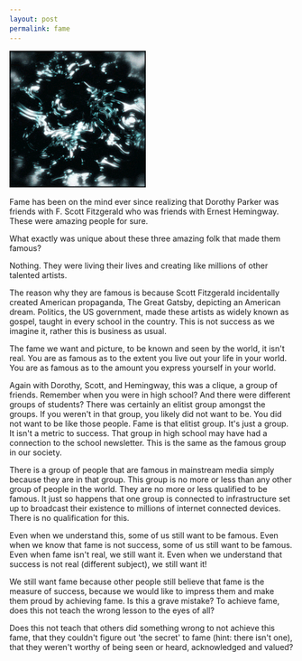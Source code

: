 ```yaml
---
layout: post
permalink: fame
---
```



<a href="{{ page.url }}"> ![image](/img/unused-energy-17.gif) </a>
<!-- 17 -->

Fame has been on the mind ever since realizing that Dorothy Parker was friends with F. Scott Fitzgerald who was friends with Ernest Hemingway.
These were amazing people for sure.

What exactly was unique about these three amazing folk that made them famous?

Nothing. They were living their lives and creating like millions of other talented artists.

The reason why they are famous is because Scott Fitzgerald incidentally created American propaganda, The Great Gatsby, depicting an American dream.
Politics, the US government, made these artists as widely known as gospel, taught in every school in the country. This is not success as we imagine it, rather this is business as usual.

The fame we want and picture, to be known and seen by the world, it isn't real. You are as famous as to the extent you live out your life in your world.
You are as famous as to the amount you express yourself in your world.

Again with Dorothy, Scott, and Hemingway, this was a clique, a group of friends. Remember when you were in high school? And there were different groups of students? There was certainly an elitist group amongst the groups. If you weren't in that group, you likely did not want to be. You did not want to be like those people. Fame is that elitist group. It's just a group. It isn't a metric to success. That group in high school may have had a connection to the school newsletter. This is the same as the famous group in our society.

There is a group of people that are famous in mainstream media simply because they are in that group. This group is no more or less than any other group of people in the world. They are no more or less qualified to be famous. It just so happens that one group is connected to infrastructure set up to broadcast their existence to millions of internet connected devices. There is no qualification for this.

Even when we understand this, some of us still want to be famous. Even when we know that fame is not success, some of us still want to be famous. Even when fame isn't real, we still want it. Even when we understand that success is not real (different subject), we still want it!

We still want fame because other people still believe that fame is the measure of success, because we would like to impress them and make them proud by achieving fame.
Is this a grave mistake? To achieve fame, does this not teach the wrong lesson to the eyes of all?

Does this not teach that others did something wrong to not achieve this fame, that they couldn't figure out 'the secret' to fame (hint: there isn't one), that they weren't worthy of being seen or heard, acknowledged and valued?
